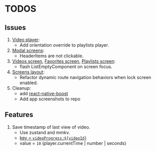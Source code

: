 # TODOS

## Issues

1. [Video player](components/video-player.tsx):
   - Add orientation override to playlists player.
2. [Modal screens](<app/(screens)/_layout.tsx>):
   - HeaderItems are not clickable.
3. [Videos screen](<app/(tabs)/videos.tsx>), [Favorites screen](<app/(tabs)/favorites.tsx>), [Playlists screen](<app/(tabs)/playlists.tsx>):
   - flash ListEmptyComponent on screen focus.
4. [Screens layout](<app/(screens)/_layout.tsx>):
   - Refactor dynamic route navigation behaviors when lock screen enabled.
5. Cleanup:
   - add [react-native-boost](https://github.com/kuatsu/react-native-boost)
   - Add app screenshots to repo

## Features

1. Save timestamp of last view of video.
   - Use zustand and mmkv.
   - [key = `videoProgress:${videoId}`](lib/store.ts#L449)
   - value = `10` (player.currentTime | number | seconds)
